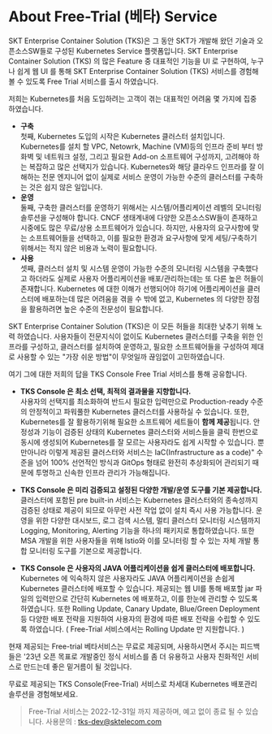# About Free-Trial (베타) Service

SKT Enterprise Container Solution (TKS)은 그 동안 SKT가 개발해 왔던 기술과 오픈소스SW들로 구성된 Kubernetes Service 플랫폼입니다. SKT Enterprise Container Solution (TKS) 의 많은 Feature 중 대표적인 기능을 UI 로 구현하여, 누구나 쉽게 웹 UI 를 통해 SKT Enterprise Container Solution (TKS) 서비스를 경험해 볼 수 있도록 Free Trial 서비스를 출시 하였습니다.

저희는 Kubernetes를 처음 도입하려는 고객이 겪는 대표적인 어려움 몇 가지에 집중 하였습니다.

- **구축**    
  첫째, Kubernetes 도입의 시작은 Kubernetes 클러스터 설치입니다. Kubernetes를 설치 할 VPC, Netowrk, Machine (VM)등의 인프라 준비 부터 방화벽 및 네트워크 설정, 그리고 필요한 Add-on 소프트웨어 구성까지, 고려해야 하는 복잡하고 많은 선택지가 있습니다. Kubernetes와 해당 클라우드 인프라를 잘 이해하는 전문 엔지니어 없이 실제로 서비스 운영이 가능한 수준의 클러스터를 구축하는 것은 쉽지 않은 일입니다.
- **운영**      
  둘째, 구축한 클러스터를 운영하기 위해서는 시스템/어플리케이션 레벨의 모니터링 솔루션을 구성해야 합니다. CNCF 생태계내에 다양한 오픈소스SW들이 존재하고 시중에도 많은 무료/상용 소프트웨어가 있습니다. 하지만, 사용자의 요구사항에 맞는 소프트웨어들을 선택하고, 이를 필요한 환경과 요구사항에 맞게 세팅/구축하기 위해서는 적지 않은 비용과 노력이 필요합니다. 
- **사용**        
  셋째, 클러스터 설치 및 시스템 운영이 가능한 수준의 모니터링 시스템을 구축했다고 하더라도 실제로 사용자 어플리케이션을 배포/관리하는데는 또 다른 높은 허들이 존재합니다. Kubernetes 에 대한 이해가 선행되어야 하기에 어플리케이션을 클러스터에 배포하는데 많은 어려움을 겪을 수 밖에 없고, Kubernetes 의 다양한 장점을 활용하려면 높은 수준의 전문성이 필요합니다.

SKT Enterprise Container Solution (TKS)은 이 모든 허들을 최대한 낮추기 위해 노력 하였습니다. 사용자들이 전문지식이 없이도 Kubernetes 클러스터를 구축을 위한 인프라를 구성하고, 클러스터를 설치하여 운영하고, 필요한 소프트웨어들을 구성하여 제대로 사용할 수 있는 "가장 쉬운 방법"이 무엇일까 끊임없이 고민하였습니다. 

여기 그에 대한 저희의 답을 TKS Console Free Trial 서비스를 통해 공유합니다.


- **TKS Console 은 최소 선택, 최적의 결과물을 지향합니다.**    
  사용자의 선택지를 최소화하여 반드시 필요한 입력만으로 Production-ready 수준의 안정적이고 파워풀한 Kubernetes 클러스터를 사용하실 수 있습니다. 또한, Kubernetes를 잘 활용하기위해 필요한 소프트웨어 세트들이 **함께 제공**됩니다. 안정성과 기능이 검증된 상태의 Kubernetes 클러스터와 서비스들을 클릭 한번으로 동시에 생성되어 Kubernetes를 잘 모르는 사용자라도 쉽게 시작할 수 있습니다. 뿐만아니라 이렇게 제공된 클러스터와 서비스는 IaC(Infrastructure as a code)" 수준을 넘어 100% 선언적인 방식과 GitOps 형태로 완전히 추상화되어 관리되기 때문에 투명하고 신속한 인프라 관리가 가능해집니다.

- **TKS Console 은 미리 검증되고 설정된 다양한 개발/운영 도구를 기본 제공합니다.**    
  클러스터에 포함된 pre built-in 서비스는 Kubernetes 클러스터와의 종속성까지 검증된 상태로 제공이 되므로 아무런 사전 작업 없이 설치 즉시 사용 가능합니다. 운영을 위한 다양한 대시보드, 로그 검색 시스템, 멀티 클러스터 모니터링 시스템까지 Logging, Monitoring, Alerting 기능을 하나의 패키지로 통합하였습니다. 또한 MSA 개발을 위한 사용자들을 위해 Istio와 이를 모니터링 할 수 있는 자체 개발 통합 모니터링 도구를 기본으로 제공합니다.

- **TKS Console 은 사용자의 JAVA 어플리케이션을 쉽게 클러스터에 배포합니다.**    
  Kubernetes 에 익숙하지 않은 사용자라도 JAVA 어플리케이션을 손쉽게 Kubernetes 클러스터에 배포할 수 있습니다. 제공되는 웹 UI를 통해 배포할 jar 파일의 입력만으로 간단히 Kubernetes 에 배포하고, 이를 한눈에 관리할 수 있도록 하였습니다. 또한 Rolling Update, Canary Update, Blue/Green Deployment 등 다양한 배포 전략을 지원하여 사용자의 환경에 따른 배포 전략을 수립할 수 있도록 하였습니다. ( Free-Trial 서비스에서는 Rolling Update 만 지원합니다. )


현재 제공되는 Free-trial 베타서비스는 무료로 제공되며, 사용하시면서 주시는 피드백들은 '23년 오픈 목표로 개발중인 정식 서비스를 좀 더 유용하고 사용자 친화적인 서비스로 만드는데 좋은 밑거름이 될 것입니다. 

무료로 제공되는 TKS Console(Free-Trial) 서비스로 차세대 Kubernetes 배포관리 솔루션을 경험해보세요.

 > Free-Trial 서비스는 2022-12-31일 까지 제공하며, 예고 없이 종료 될 수 있습니다.
 > 사용문의 : tks-dev@sktelecom.com
